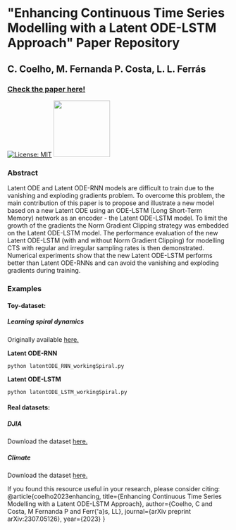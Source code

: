 # "Enhancing Continuous Time Series Modelling with a Latent ODE-LSTM Approach" Paper Repository
## C. Coelho, M. Fernanda P. Costa, L. L. Ferrás

### [Check the paper here!](https://arxiv.org/abs/2307.05126)

[![License: MIT](https://img.shields.io/badge/License-MIT-yellow.svg)](https://opensource.org/licenses/MIT) <img src="https://github.com/pytorch/pytorch/blob/main/docs/source/_static/img/pytorch-logo-dark.svg" width="128"/>

### Abstract
Latent ODE and Latent ODE-RNN models are difficult to train due to the vanishing and
exploding gradients problem. To overcome this problem, the main contribution of this paper is to propose
and illustrate a new model based on a new Latent ODE using an ODE-LSTM (Long Short-Term Memory)
network as an encoder - the Latent ODE-LSTM model. To limit the growth of the gradients the Norm
Gradient Clipping strategy was embedded on the Latent ODE-LSTM model.
The performance evaluation of the new Latent ODE-LSTM (with and without Norm Gradient Clipping)
for modelling CTS with regular and irregular sampling rates is then demonstrated. Numerical experiments
show that the new Latent ODE-LSTM performs better than Latent ODE-RNNs and can avoid the vanishing
and exploding gradients during training.

### Examples

#### Toy-dataset: 
  ##### Learning spiral dynamics
  Originally available [here.](https://github.com/rtqichen/torchdiffeq)

  **Latent ODE-RNN**
  ```
  python latentODE_RNN_workingSpiral.py
  ```

  **Latent ODE-LSTM**
  ```
  python latentODE_LSTM_workingSpiral.py
  ```
  

#### Real datasets:
  ##### DJIA
  Download the dataset [here.](https://www.kaggle.com/datasets/szrlee/stock-time-series-20050101-to-20171231)
  
  ##### Climate
  Download the dataset [here.](https://www.kaggle.com/datasets/sumanthvrao/daily-climate-time-series-data) 


If you found this resource useful in your research, please consider citing:
@article{coelho2023enhancing,
  title={Enhancing Continuous Time Series Modelling with a Latent ODE-LSTM Approach},
  author={Coelho, C and Costa, M Fernanda P and Ferr{\'a}s, LL},
  journal={arXiv preprint arXiv:2307.05126},
  year={2023}
}
